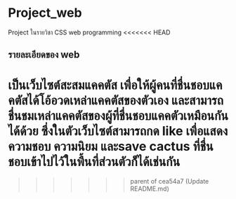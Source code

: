 # Project_web
Project ในรายวิชา CSS web programming
<<<<<<< HEAD

## รายละเอียดของ web
เป็นเว็บไซต์สะสมแคคตัส เพื่อให้ผู้คนที่ชื่นชอบแคคตัสได้โอ้อวดเหล่าแคคตัสของตัวเอง และสามารถชื่นชมเหล่าแคคตัสของผู้ที่ชื่นชอบแคคตัวเหมือนกันได้ด้วย ซึ่งในตัวเว็บไซต์สามารถกด like เพื่อแสดงความชอบ ความนิยม และsave cactus ที่ชื่นชอบเข้าไปไว้ในพื้นที่ส่วนตัวก็ได้เช่นกัน 
=======
>>>>>>> parent of cea54a7 (Update README.md)

